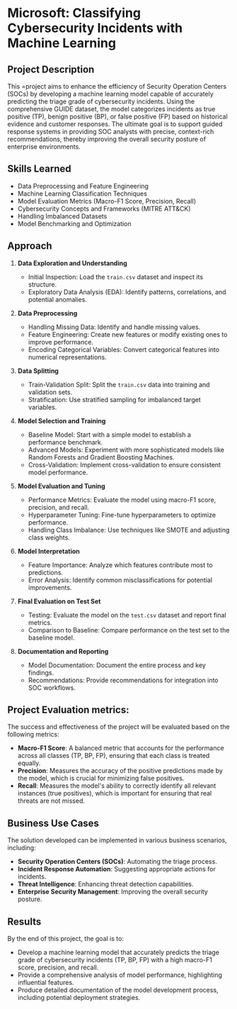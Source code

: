# Microsoft: Classifying Cybersecurity Incidents with Machine Learning

## Project Description
This =project aims to enhance the efficiency of Security Operation Centers (SOCs) by developing a machine learning model capable of accurately predicting the triage grade of cybersecurity incidents. Using the comprehensive GUIDE dataset, the model categorizes incidents as true positive (TP), benign positive (BP), or false positive (FP) based on historical evidence and customer responses. The ultimate goal is to support guided response systems in providing SOC analysts with precise, context-rich recommendations, thereby improving the overall security posture of enterprise environments.

## Skills Learned
- Data Preprocessing and Feature Engineering
- Machine Learning Classification Techniques
- Model Evaluation Metrics (Macro-F1 Score, Precision, Recall)
- Cybersecurity Concepts and Frameworks (MITRE ATT&CK)
- Handling Imbalanced Datasets
- Model Benchmarking and Optimization

## Approach
1. **Data Exploration and Understanding**
   - Initial Inspection: Load the `train.csv` dataset and inspect its structure.
   - Exploratory Data Analysis (EDA): Identify patterns, correlations, and potential anomalies.

2. **Data Preprocessing**
   - Handling Missing Data: Identify and handle missing values.
   - Feature Engineering: Create new features or modify existing ones to improve performance.
   - Encoding Categorical Variables: Convert categorical features into numerical representations.

3. **Data Splitting**
   - Train-Validation Split: Split the `train.csv` data into training and validation sets.
   - Stratification: Use stratified sampling for imbalanced target variables.

4. **Model Selection and Training**
   - Baseline Model: Start with a simple model to establish a performance benchmark.
   - Advanced Models: Experiment with more sophisticated models like Random Forests and Gradient Boosting Machines.
   - Cross-Validation: Implement cross-validation to ensure consistent model performance.

5. **Model Evaluation and Tuning**
   - Performance Metrics: Evaluate the model using macro-F1 score, precision, and recall.
   - Hyperparameter Tuning: Fine-tune hyperparameters to optimize performance.
   - Handling Class Imbalance: Use techniques like SMOTE and adjusting class weights.

6. **Model Interpretation**
   - Feature Importance: Analyze which features contribute most to predictions.
   - Error Analysis: Identify common misclassifications for potential improvements.

7. **Final Evaluation on Test Set**
   - Testing: Evaluate the model on the `test.csv` dataset and report final metrics.
   - Comparison to Baseline: Compare performance on the test set to the baseline model.

8. **Documentation and Reporting**
   - Model Documentation: Document the entire process and key findings.
   - Recommendations: Provide recommendations for integration into SOC workflows.
  
## Project Evaluation metrics:
The success and effectiveness of the project will be evaluated based on the following
metrics:
- **Macro-F1 Score**: A balanced metric that accounts for the performance across
 all classes (TP, BP, FP), ensuring that each class is treated equally.
- **Precision**: Measures the accuracy of the positive predictions made by the
 model, which is crucial for minimizing false positives.
- **Recall**: Measures the model's ability to correctly identify all relevant instances
 (true positives), which is important for ensuring that real threats are not missed.

## Business Use Cases
The solution developed can be implemented in various business scenarios, including:
- **Security Operation Centers (SOCs)**: Automating the triage process.
- **Incident Response Automation**: Suggesting appropriate actions for incidents.
- **Threat Intelligence**: Enhancing threat detection capabilities.
- **Enterprise Security Management**: Improving the overall security posture.

## **Results**

By the end of this project, the goal is to:

- Develop a machine learning model that accurately predicts the triage grade of cybersecurity incidents (TP, BP, FP) with a high macro-F1 score, precision, and recall.
- Provide a comprehensive analysis of model performance, highlighting influential features.
- Produce detailed documentation of the model development process, including potential deployment strategies.
